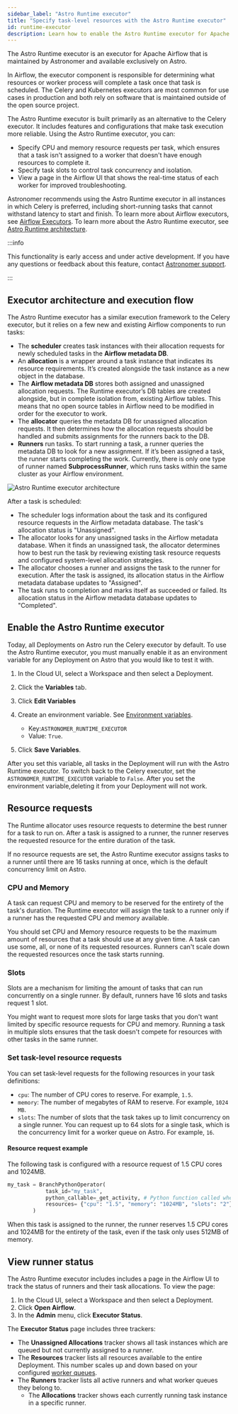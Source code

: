 ```yaml
---
sidebar_label: "Astro Runtime executor"
title: "Specify task-level resources with the Astro Runtime executor"
id: runtime-executor
description: Learn how to enable the Astro Runtime executor for Apache Airflow and specify task-level resources.
---
```


The Astro Runtime executor is an executor for Apache Airflow that is maintained by Astronomer and available exclusively on Astro.

In Airflow, the executor component is responsible for determining what resources or worker process will complete a task once that task is scheduled. The Celery and Kubernetes executors are most common for use cases in production and both rely on software that is maintained outside of the open source project. 

The Astro Runtime executor is built primarily as an alternative to the Celery executor. It includes features and configurations that make task execution more reliable. Using the Astro Runtime executor, you can:

- Specify CPU and memory resource requests per task, which ensures that a task isn't assigned to a worker that doesn't have enough resources to complete it.
- Specify task slots to control task concurrency and isolation.
- View a page in the Airflow UI that shows the real-time status of each worker for improved troubleshooting.

Astronomer recommends using the Astro Runtime executor in all instances in which Celery is preferred, including short-running tasks that cannot withstand latency to start and finish. To learn more about Airflow executors, see [Airflow Executors](learn/airflow-executors-explained). To learn more about the Astro Runtime executor, see [Astro Runtime architecture](runtime-architecture.md#runtime-executor).  

:::info

This functionality is early access and under active development. If you have any questions or feedback about this feature, contact [Astronomer support](https://support.astronomer.io/).

:::

## Executor architecture and execution flow

The Astro Runtime executor has a similar execution framework to the Celery executor, but it relies on a few new and existing Airflow components to run tasks:

- The **scheduler** creates task instances with their allocation requests for newly scheduled tasks in the **Airflow metadata DB**.
- An **allocation** is a wrapper around a task instance that indicates its resource requirements. It’s created alongside the task instance as a new object in the database.
- The **Airflow metadata DB** stores both assigned and unassigned allocation requests. The Runtime executor’s DB tables are created alongside, but in complete isolation from, existing Airflow tables. This means that no open source tables in Airflow need to be modified in order for the executor to work.
- The **allocator** queries the metadata DB for unassigned allocation requests. It then determines how the allocation requests should be handled and submits assignments for the runners back to the DB.
- **Runners** run tasks. To start running a task, a runner queries the metadata DB to look for a new assignment. If it’s been assigned a task, the runner starts completing the work. Currently, there is only one type of runner named **SubprocessRunner**, which runs tasks within the same cluster as your Airflow environment.

![Astro Runtime executor architecture](/img/docs/runtime-executor-architecture.png)

After a task is scheduled:

- The scheduler logs information about the task and its configured resource requests in the Airflow metadata database. The task's allocation status is "Unassigned".
- The allocator looks for any unassigned tasks in the Airflow metadata database. When it finds an unassigned task, the allocator determines how to best run the task by reviewing existing task resource requests and configured system-level allocation strategies.
- The allocator chooses a runner and assigns the task to the runner for execution. After the task is assigned, its allocation status in the Airflow metadata database updates to "Assigned".
- The task runs to completion and marks itself as succeeded or failed. Its allocation status in the Airflow metadata database updates to "Completed".

## Enable the Astro Runtime executor

Today, all Deployments on Astro run the Celery executor by default. To use the Astro Runtime executor, you must manually enable it as an environment variable for any Deployment on Astro that you would like to test it with.

1. In the Cloud UI, select a Workspace and then select a Deployment.
2. Click the **Variables** tab.
3. Click **Edit Variables**
4. Create an environment variable. See [Environment variables](environment-variables.md).
   
     - Key:`ASTRONOMER_RUNTIME_EXECUTOR`
     - Value: `True`. 
  
5. Click **Save Variables**.

After you set this variable, all tasks in the Deployment will run with the Astro Runtime executor. To switch back to the Celery executor, set the `ASTRONOMER_RUNTIME_EXECUTOR` variable to `False`. After you set the environment variable,deleting it from your Deployment will not work.

## Resource requests

The Runtime allocator uses resource requests to determine the best runner for a task to run on. After a task is assigned to a runner, the runner reserves the requested resource for the entire duration of the task. 

If no resource requests are set, the Astro Runtime executor assigns tasks to a runner until there are 16 tasks running at once, which is the default concurrency limit on Astro.

### CPU and Memory 

A task can request CPU and memory to be reserved for the entirety of the task's duration. The Runtime executor will assign the task to a runner only if a runner has the requested CPU and memory available.

You should set CPU and Memory resource requests to be the maximum amount of resources that a task should use at any given time. A task can use some, all, or none of its requested resources. Runners can't scale down the requested resources once the task starts running.

### Slots

Slots are a mechanism for limiting the amount of tasks that can run concurrently on a single runner. By default, runners have 16 slots and tasks request 1 slot.

You might want to request more slots for large tasks that you don't want limited by specific resource requests for CPU and memory. Running a task in multiple slots ensures that the task doesn't compete for resources with other tasks in the same runner.

### Set task-level resource requests

You can set task-level requests for the following resources in your task definitions:

- `cpu`: The number of CPU cores to reserve. For example, `1.5`.
- `memory`: The number of megabytes of RAM to reserve. For example, `1024 MB`.
- `slots`: The number of slots that the task takes up to limit concurrency on a single runner. You can request up to 64 slots for a single task, which is the concurrency limit for a worker queue on Astro. For example, `16`.

#### Resource request example

The following task is configured with a resource request of 1.5 CPU cores and 1024MB.

```python
my_task = BranchPythonOperator(
            task_id="my_task",
            python_callable=_get_activity, # Python function called when task executes
            resources= {"cpu": "1.5", "memory": "1024MB", "slots": "2"},
        )

```

When this task is assigned to the runner, the runner reserves 1.5 CPU cores and 1024MB for the entirety of the task, even if the task only uses 512MB of memory.

## View runner status

The Astro Runtime executor includes includes a page in the Airflow UI to track the status of runners and their task allocations. To view the page:

1. In the Cloud UI, select a Workspace and then select a Deployment.
2. Click **Open Airflow**.
3. In the **Admin** menu, click **Executor Status**.

The **Executor Status** page includes three trackers:

- The **Unassigned Allocations** tracker shows all task instances which are queued but not currently assigned to a runner. 
- The **Resources** tracker lists all resources available to the entire Deployment. This number scales up and down based on your configured [worker queues](worker-queues.md).
- The **Runners** tracker lists all active runners and what worker queues they belong to.
    - The **Allocations** tracker shows each currently running task instance in a specific runner.